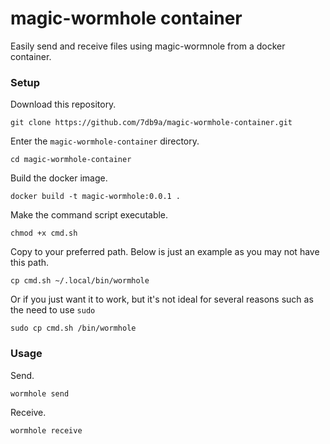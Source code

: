 # magic-wormhole container

Easily send and receive files using magic-wormnole from a docker container.

### Setup

Download this repository.

```
git clone https://github.com/7db9a/magic-wormhole-container.git
```

Enter the `magic-wormhole-container` directory.

```
cd magic-wormhole-container
```

Build the docker image.

```
docker build -t magic-wormhole:0.0.1 .
```

Make the command script executable.

```
chmod +x cmd.sh
```

Copy to your preferred path. Below is just an example as you may not have this path.

```
cp cmd.sh ~/.local/bin/wormhole
```

Or if you just want it to work, but it's not ideal for several reasons such as the need to use `sudo`

```
sudo cp cmd.sh /bin/wormhole
```

### Usage

Send.

```
wormhole send
```

Receive.

```
wormhole receive
```
